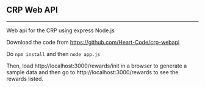 ## CRP Web API
-----

Web api for the CRP using express Node.js

Download the code from https://github.com/Heart-Code/crp-webapi

Do `npm install` and then `node app.js`

Then, load http://localhost:3000/rewards/init in a browser to generate a sample data and then go to http://localhost:3000/rewards to see the rewards listed.
